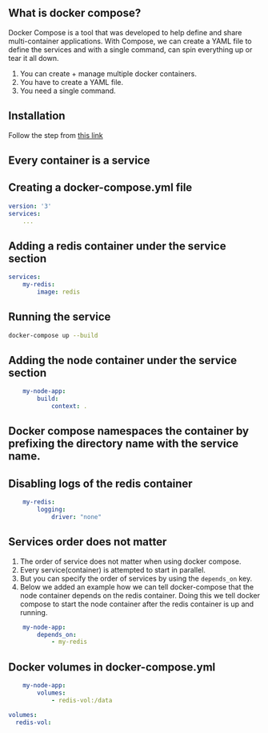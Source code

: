 ## What is docker compose?

Docker Compose is a tool that was developed to help define and share multi-container applications. With Compose, we can create a YAML file to define the services and with a single command, can spin everything up or tear it all down.

1. You can create + manage multiple docker containers.
2. You have to create a YAML file.
3. You need a single command.

## Installation
Follow the step from [this link](https://docs.docker.com/compose/install/#install-the-binary-manually)

## Every container is a service

## Creating a docker-compose.yml file

```yaml
version: '3'
services:
    ...
```

## Adding a redis container under the service section

```yaml
services:
    my-redis:
        image: redis
```

## Running the service
```bash
docker-compose up --build
```

## Adding the node container under the service section
```yaml
    my-node-app:
        build:
            context: .
```

## Docker compose namespaces the container by prefixing the directory name with the service name.

## Disabling logs of the redis container
```yaml
    my-redis:
        logging:
            driver: "none"
```

## Services order does not matter

1. The order of service does not matter when using docker compose.
2. Every service(container) is attempted to start in parallel.
3. But you can specify the order of services by using the `depends_on` key.
4. Below we added an example how we can tell docker-compose that the node container depends on the redis container. Doing this we tell docker compose to start the node container after the redis container is up and running.
```yaml
    my-node-app:
        depends_on:
            - my-redis
```

## Docker volumes in docker-compose.yml

```yaml
    my-node-app:
        volumes:
            - redis-vol:/data

volumes:
  redis-vol:
```